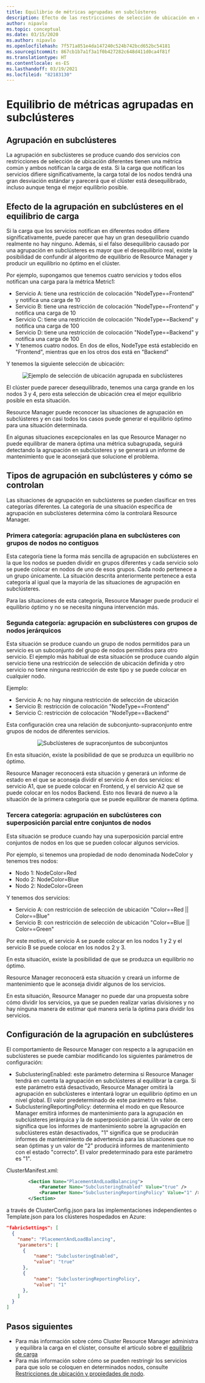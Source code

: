 ```yaml
---
title: Equilibrio de métricas agrupadas en subclústeres
description: Efecto de las restricciones de selección de ubicación en el equilibrio y cómo controlarlo
author: nipavlo
ms.topic: conceptual
ms.date: 03/15/2020
ms.author: nipavlo
ms.openlocfilehash: 7f571a851e4da147240c524b742bcd652bc54181
ms.sourcegitcommit: 867cb1b7a1f3a1f0b427282c648d411d0ca4f81f
ms.translationtype: HT
ms.contentlocale: es-ES
ms.lasthandoff: 03/19/2021
ms.locfileid: "82183130"
---
```

# <a name="balancing-of-subclustered-metrics"></a>Equilibrio de métricas agrupadas en subclústeres

## <a name="what-is-subclustering"></a>Agrupación en subclústeres

La agrupación en subclústeres se produce cuando dos servicios con restricciones de selección de ubicación diferentes tienen una métrica común y ambos notifican la carga de esta. Si la carga que notifican los servicios difiere significativamente, la carga total de los nodos tendrá una gran desviación estándar y parecerá que el clúster está desequilibrado, incluso aunque tenga el mejor equilibrio posible.

## <a name="how-subclustering-affects-load-balancing"></a>Efecto de la agrupación en subclústeres en el equilibrio de carga

Si la carga que los servicios notifican en diferentes nodos difiere significativamente, puede parecer que hay un gran desequilibrio cuando realmente no hay ninguno. Además, si el falso desequilibrio causado por una agrupación en subclústeres es mayor que el desequilibrio real, existe la posibilidad de confundir al algoritmo de equilibrio de Resource Manager y producir un equilibrio no óptimo en el clúster.

Por ejemplo, supongamos que tenemos cuatro servicios y todos ellos notifican una carga para la métrica Metric1:

* Servicio A: tiene una restricción de colocación "NodeType==Frontend" y notifica una carga de 10
* Servicio B: tiene una restricción de colocación "NodeType==Frontend" y notifica una carga de 10
* Servicio C: tiene una restricción de colocación "NodeType==Backend" y notifica una carga de 100
* Servicio D: tiene una restricción de colocación "NodeType==Backend" y notifica una carga de 100
* Y tenemos cuatro nodos. En dos de ellos, NodeType está establecido en "Frontend", mientras que en los otros dos está en "Backend"

Y tenemos la siguiente selección de ubicación:

<center>

![Ejemplo de selección de ubicación agrupada en subclústeres][Image1]
</center>

El clúster puede parecer desequilibrado, tenemos una carga grande en los nodos 3 y 4, pero esta selección de ubicación crea el mejor equilibrio posible en esta situación.

Resource Manager puede reconocer las situaciones de agrupación en subclústeres y en casi todos los casos puede generar el equilibrio óptimo para una situación determinada.

En algunas situaciones excepcionales en las que Resource Manager no puede equilibrar de manera óptima una métrica subagrupada, seguirá detectando la agrupación en subclústeres y se generará un informe de mantenimiento que le aconsejará que solucione el problema.

## <a name="types-of-subclustering-and-how-they-are-handled"></a>Tipos de agrupación en subclústeres y cómo se controlan

Las situaciones de agrupación en subclústeres se pueden clasificar en tres categorías diferentes. La categoría de una situación específica de agrupación en subclústeres determina cómo la controlará Resource Manager.

### <a name="first-category--flat-subclustering-with-disjoint-node-groups"></a>Primera categoría: agrupación plana en subclústeres con grupos de nodos no contiguos

Esta categoría tiene la forma más sencilla de agrupación en subclústeres en la que los nodos se pueden dividir en grupos diferentes y cada servicio solo se puede colocar en nodos de uno de esos grupos. Cada nodo pertenece a un grupo únicamente. La situación descrita anteriormente pertenece a esta categoría al igual que la mayoría de las situaciones de agrupación en subclústeres. 

Para las situaciones de esta categoría, Resource Manager puede producir el equilibrio óptimo y no se necesita ninguna intervención más.

### <a name="second-category--subclustering-with-hierarchical-node-groups"></a>Segunda categoría: agrupación en subclústeres con grupos de nodos jerárquicos

Esta situación se produce cuando un grupo de nodos permitidos para un servicio es un subconjunto del grupo de nodos permitidos para otro servicio. El ejemplo más habitual de esta situación se produce cuando algún servicio tiene una restricción de selección de ubicación definida y otro servicio no tiene ninguna restricción de este tipo y se puede colocar en cualquier nodo.

Ejemplo:

* Servicio A: no hay ninguna restricción de selección de ubicación
* Servicio B: restricción de colocación "NodeType==Frontend"
* Servicio C: restricción de colocación "NodeType==Backend"

Esta configuración crea una relación de subconjunto-supraconjunto entre grupos de nodos de diferentes servicios.

<center>

![Subclústeres de supraconjuntos de subconjuntos][Image2]
</center>

En esta situación, existe la posibilidad de que se produzca un equilibrio no óptimo.

Resource Manager reconocerá esta situación y generará un informe de estado en el que se aconseja dividir el servicio A en dos servicios: el servicio A1, que se puede colocar en Frontend, y el servicio A2 que se puede colocar en los nodos Backend. Esto nos llevará de nuevo a la situación de la primera categoría que se puede equilibrar de manera óptima.

### <a name="third-category--subclustering-with-partial-overlap-between-node-sets"></a>Tercera categoría: agrupación en subclústeres con superposición parcial entre conjuntos de nodos

Esta situación se produce cuando hay una superposición parcial entre conjuntos de nodos en los que se pueden colocar algunos servicios.

Por ejemplo, si tenemos una propiedad de nodo denominada NodeColor y tenemos tres nodos:

* Nodo 1: NodeColor=Red
* Nodo 2: NodeColor=Blue
* Nodo 2: NodeColor=Green

Y tenemos dos servicios:

* Servicio A: con restricción de selección de ubicación "Color==Red || Color==Blue"
* Servicio B: con restricción de selección de ubicación "Color==Blue || Color==Green"

Por este motivo, el servicio A se puede colocar en los nodos 1 y 2 y el servicio B se puede colocar en los nodos 2 y 3.

En esta situación, existe la posibilidad de que se produzca un equilibrio no óptimo.

Resource Manager reconocerá esta situación y creará un informe de mantenimiento que le aconseja dividir algunos de los servicios.

En esta situación, Resource Manager no puede dar una propuesta sobre cómo dividir los servicios, ya que se pueden realizar varias divisiones y no hay ninguna manera de estimar qué manera sería la óptima para dividir los servicios.

## <a name="configuring-subclustering"></a>Configuración de la agrupación en subclústeres

El comportamiento de Resource Manager con respecto a la agrupación en subclústeres se puede cambiar modificando los siguientes parámetros de configuración:
* SubclusteringEnabled: este parámetro determina si Resource Manager tendrá en cuenta la agrupación en subclústeres al equilibrar la carga. Si este parámetro está desactivado, Resource Manager omitirá la agrupación en subclústeres e intentará lograr un equilibrio óptimo en un nivel global. El valor predeterminado de este parámetro es false.
* SubclusteringReportingPolicy: determina el modo en que Resource Manager emitirá informes de mantenimiento para la agrupación en subclústeres jerárquica y la de superposición parcial. Un valor de cero significa que los informes de mantenimiento sobre la agrupación en subclústeres están desactivados, "1" significa que se producirán informes de mantenimiento de advertencia para las situaciones que no sean óptimas y un valor de "2" producirá informes de mantenimiento con el estado "correcto". El valor predeterminado para este parámetro es "1".

ClusterManifest.xml:

``` xml
        <Section Name="PlacementAndLoadBalancing">
            <Parameter Name="SubclusteringEnabled" Value="true" />
            <Parameter Name="SubclusteringReportingPolicy" Value="1" />
        </Section>
```

a través de ClusterConfig.json para las implementaciones independientes o Template.json para los clústeres hospedados en Azure:

```json
"fabricSettings": [
  {
    "name": "PlacementAndLoadBalancing",
    "parameters": [
      {
          "name": "SubclusteringEnabled",
          "value": "true"
      },
      {
          "name": "SubclusteringReportingPolicy",
          "value": "1"
      },
    ]
  }
]
```

## <a name="next-steps"></a>Pasos siguientes
* Para más información sobre cómo Cluster Resource Manager administra y equilibra la carga en el clúster, consulte el artículo sobre el [equilibrio de carga](service-fabric-cluster-resource-manager-balancing.md)
* Para más información sobre cómo se pueden restringir los servicios para que solo se coloquen en determinados nodos, consulte [Restricciones de ubicación y propiedades de nodo](service-fabric-cluster-resource-manager-cluster-description.md#node-properties-and-placement-constraints).

[Image1]:./media/cluster-resource-manager-subclustering/subclustered-placement.png
[Image2]:./media/cluster-resource-manager-subclustering/subset-superset-nodes.png
